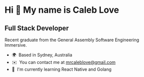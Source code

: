 Hi 👋 My name is Caleb Love
==============================

Full Stack Developer
------------------------

Recent graduate from the General Assembly Software Engineering Immersive.


* 🌍  Based in Sydney, Australia
* ✉️  You can contact me at [mrcaleblove@gmail.com](mailto:mrcaleblove@gmail.com)
* 🧠  I'm currently learning React Native and Golang
